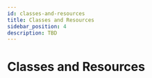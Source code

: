 ```yaml
---
id: classes-and-resources
title: Classes and Resources
sidebar_position: 4
description: TBD
---
```


# Classes and Resources
